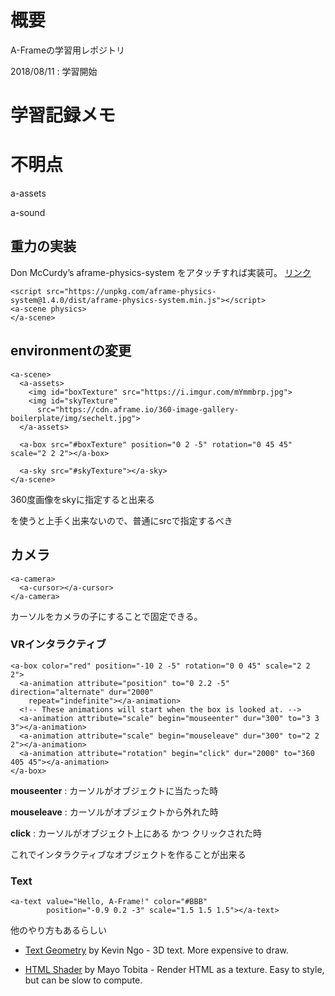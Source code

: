 # 概要

A-Frameの学習用レポジトリ

2018/08/11 : 学習開始

# 学習記録メモ

# 不明点

a-assets

a-sound

## 重力の実装

Don McCurdy’s aframe-physics-system をアタッチすれば実装可。 [リンク](https://aframe.io/docs/0.8.0/introduction/html-and-primitives.html#attaching-components-to-primitives)

```
<script src="https://unpkg.com/aframe-physics-system@1.4.0/dist/aframe-physics-system.min.js"></script>
<a-scene physics>
</a-scene>
```

## environmentの変更

```
<a-scene>
  <a-assets>
    <img id="boxTexture" src="https://i.imgur.com/mYmmbrp.jpg">
    <img id="skyTexture"
      src="https://cdn.aframe.io/360-image-gallery-boilerplate/img/sechelt.jpg">
  </a-assets>

  <a-box src="#boxTexture" position="0 2 -5" rotation="0 45 45" scale="2 2 2"></a-box>

  <a-sky src="#skyTexture"></a-sky>
</a-scene>
```

360度画像をskyに指定すると出来る

<a-assets>を使うと上手く出来ないので、普通にsrcで指定するべき

## カメラ

```
<a-camera>
  <a-cursor></a-cursor>
</a-camera>
```

カーソルをカメラの子にすることで固定できる。

### VRインタラクティブ

```
<a-box color="red" position="-10 2 -5" rotation="0 0 45" scale="2 2 2">
  <a-animation attribute="position" to="0 2.2 -5" direction="alternate" dur="2000"
    repeat="indefinite"></a-animation>
  <!-- These animations will start when the box is looked at. -->
  <a-animation attribute="scale" begin="mouseenter" dur="300" to="3 3 3"></a-animation>
  <a-animation attribute="scale" begin="mouseleave" dur="300" to="2 2 2"></a-animation>
  <a-animation attribute="rotation" begin="click" dur="2000" to="360 405 45"></a-animation>
</a-box>
```

**mouseenter** : カーソルがオブジェクトに当たった時

**mouseleave** : カーソルがオブジェクトから外れた時

**click** : カーソルがオブジェクト上にある かつ クリックされた時

これでインタラクティブなオブジェクトを作ることが出来る

### Text

```
<a-text value="Hello, A-Frame!" color="#BBB"
        position="-0.9 0.2 -3" scale="1.5 1.5 1.5"></a-text>
```

他のやり方もあるらしい

- [Text Geometry](https://github.com/ngokevin/kframe/tree/master/components/text-geometry/) by Kevin Ngo - 3D text. More expensive to draw.

- [HTML Shader](https://github.com/mayognaise/aframe-html-shader/) by Mayo Tobita - Render HTML as a texture. Easy to style, but can be slow to compute.
